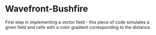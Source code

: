 # Wavefront-Bushfire
First step in implementing a vector field - this piece of code simulates a given field and cells with a color gradient corresponding to the distance.
